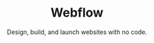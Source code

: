 ---
title: "Webflow"
subtitle: "Design, build, and launch websites with no code."
external_url: https://webflow.com
logo: 'https://assets-global.website-files.com/5d3e265ac89f6a3e64292efc/5d55951e4de4fb4722554d96_default_favicon.png'
categories: [resources]
sitemap: false
---